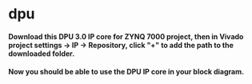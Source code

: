 # dpu

#### Download this DPU 3.0 IP core for ZYNQ 7000 project, then in Vivado project settings -> IP -> Repository, click "+" to add the path to the downloaded folder. 
#### Now you should be able to use the DPU IP core in your block diagram.
